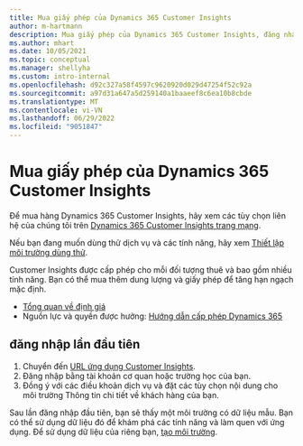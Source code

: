 ```yaml
---
title: Mua giấy phép của Dynamics 365 Customer Insights
author: m-hartmann
description: Mua giấy phép của Dynamics 365 Customer Insights, đăng nhập và làm quen với ứng dụng.
ms.author: mhart
ms.date: 10/05/2021
ms.topic: conceptual
ms.manager: shellyha
ms.custom: intro-internal
ms.openlocfilehash: d92c327a58f4597c9620920d029d47254f52c92a
ms.sourcegitcommit: a97d31a647a5d259140a1baaeef8c6ea10b8cbde
ms.translationtype: MT
ms.contentlocale: vi-VN
ms.lasthandoff: 06/29/2022
ms.locfileid: "9051847"
---
```

# <a name="purchase-a-license-of-dynamics-365-customer-insights"></a>Mua giấy phép của Dynamics 365 Customer Insights

Để mua hàng Dynamics 365 Customer Insights, hãy xem các tùy chọn liên hệ của chúng tôi trên [Dynamics 365 Customer Insights trang mạng](https://dynamics.microsoft.com/ai/customer-insights/).

Nếu bạn đang muốn dùng thử dịch vụ và các tính năng, hãy xem [Thiết lập môi trường dùng thử](trial-signup.md).

Customer Insights được cấp phép cho mỗi đối tượng thuê và bao gồm nhiều tính năng. Bạn có thể mua thêm dung lượng và giấy phép để tăng hạn ngạch mặc định.
- [Tổng quan về định giá](https://dynamics.microsoft.com/ai/customer-insights/pricing/)
- Nguồn lực và quyền được hưởng: [Hướng dẫn cấp phép Dynamics 365](https://go.microsoft.com/fwlink/?LinkId=866544)

## <a name="sign-in-for-the-first-time"></a>đăng nhập lần đầu tiên

1. Chuyển đến [URL ứng dụng Customer Insights](https://home.ci.ai.dynamics.com).
1. Đăng nhập bằng tài khoản cơ quan hoặc trường học của bạn.
1. Đồng ý với các điều khoản dịch vụ và đặt các tùy chọn nội dung cho môi trường Thông tin chi tiết về khách hàng của bạn.

Sau lần đăng nhập đầu tiên, bạn sẽ thấy một môi trường có dữ liệu mẫu. Bạn có thể sử dụng dữ liệu đó để khám phá các tính năng và làm quen với ứng dụng. Để sử dụng dữ liệu của riêng bạn, [tạo môi trường](create-environment.md).
